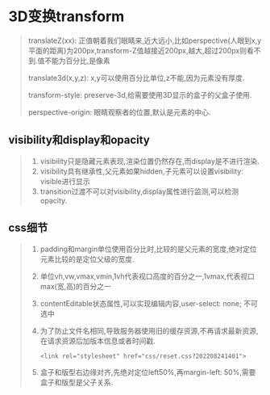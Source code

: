 # 3D变换transform

> translateZ(xx): 正值朝着我们眼睛来,近大远小,比如perspective(人眼到x,y平面的距离)为200px,transform-Z值越接近200px,越大,超过200px则看不到.值不能为百分比,是像素
>
> translate3d(x,y,z): x,y可以使用百分比单位,z不能,因为元素没有厚度.
>
> transform-style: preserve-3d,给需要使用3D显示的盒子的父盒子使用.
>
> perspective-origin: 眼睛观察者的位置,默认是元素的中心.

## visibility和display和opacity

> 1. visibility只是隐藏元素表现,渲染位置仍然存在,而display是不进行渲染.
> 2. visibility具有继承性,父元素如果hidden,子元素可以设置visibility: visible进行显示
> 3. transition过渡不可以对visibility,display属性进行监测,可以检测opacity.

## css细节

> 1. padding和margin单位使用百分比时,比较的是父元素的宽度,绝对定位元素比较的是定位父级的宽度.
>
> 2. 单位vh,vw,vmax,vmin,1vh代表视口高度的百分之一,1vmax,代表视口max(宽,高)的百分之一
>
> 3. contentEditable状态属性,可以实现编辑内容,user-select: none; 不可选中
>
> 4. 为了防止文件名相同,导致服务器使用旧的缓存资源,不再请求最新资源,在请求资源后加版本信息或者时间戳.
>
>    ``` 
>    <link rel="stylesheet" href="css/reset.css?202208241401">
>    ```
>
> 5. 盒子和版型右边缘对齐,先绝对定位left50%,再margin-left: 50%,需要盒子和版型是父子关系.